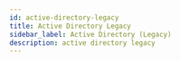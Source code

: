 ```yaml
---
id: active-directory-legacy
title: Active Directory Legacy
sidebar_label: Active Directory (Legacy)
description: active directory legacy
---
```

